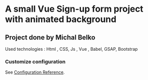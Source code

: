 # A small Vue Sign-up form project with animated background

## Project done by Michal Belko

Used technologies : Html , CSS, Js , Vue , Babel, GSAP, Bootstrap

### Customize configuration

See [Configuration Reference](https://cli.vuejs.org/config/).

```

```
